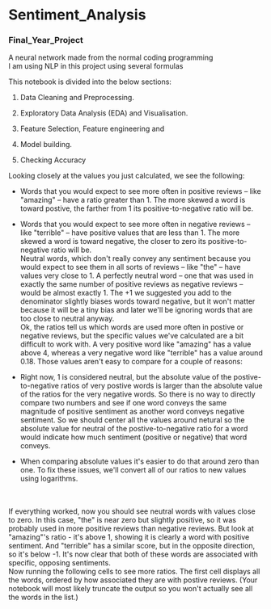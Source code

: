 # Sentiment_Analysis
### Final_Year_Project
A neural network made from the normal coding programming <br>
I am using NLP in this project using several formulas <br>


This notebook is divided into the below sections:

1. Data Cleaning and Preprocessing.

2. Exploratory Data Analysis (EDA) and Visualisation.

3. Feature Selection, Feature engineering and

4. Model building.

5. Checking Accuracy 

Looking closely at the values you just calculated, we see the following:

* Words that you would expect to see more often in positive reviews – like "amazing" – have a ratio greater than 1. The more skewed a word is toward postive, the farther from 1 its positive-to-negative ratio will be.<br>
* Words that you would expect to see more often in negative reviews – like "terrible" – have positive values that are less than 1. The more skewed a word is toward negative, the closer to zero its positive-to-negative ratio will be.<br>
Neutral words, which don't really convey any sentiment because you would expect to see them in all sorts of reviews – like "the" – have values very close to 1. A perfectly neutral word – one that was used in exactly the same number of positive reviews as negative reviews – would be almost exactly 1. The +1 we suggested you add to the denominator slightly biases words toward negative, but it won't matter because it will be a tiny bias and later we'll be ignoring words that are too close to neutral anyway.<br>
Ok, the ratios tell us which words are used more often in postive or negative reviews, but the specific values we've calculated are a bit difficult to work with. A very positive word like "amazing" has a value above 4, whereas a very negative word like "terrible" has a value around 0.18. Those values aren't easy to compare for a couple of reasons:<br>

* Right now, 1 is considered neutral, but the absolute value of the postive-to-negative ratios of very postive words is larger than the absolute value of the ratios for the very negative words. So there is no way to directly compare two numbers and see if one word conveys the same magnitude of positive sentiment as another word conveys negative sentiment. So we should center all the values around netural so the absolute value for neutral of the postive-to-negative ratio for a word would indicate how much sentiment (positive or negative) that word conveys.<br>
* When comparing absolute values it's easier to do that around zero than one. To fix these issues, we'll convert all of our ratios to new values using logarithms.
<br>
<br>
If everything worked, now you should see neutral words with values close to zero. In this case, "the" is near zero but slightly positive, so it was probably used in more positive reviews than negative reviews. But look at "amazing"'s ratio - it's above 1, showing it is clearly a word with positive sentiment. And "terrible" has a similar score, but in the opposite direction, so it's below -1. It's now clear that both of these words are associated with specific, opposing sentiments.
<br>
Now running the following cells to see more ratios.
The first cell displays all the words, ordered by how associated they are with postive reviews. (Your notebook will most likely truncate the output so you won't actually see all the words in the list.)
